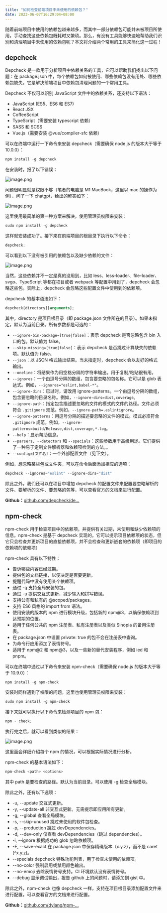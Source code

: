```yaml
---
title: "如何检查前端项目中未使用的依赖包？"
date: 2023-06-07T16:29:04+08:00
---
```


随着前端项目中使用的依赖包越来越多，而其中一部分依赖包可能并未被项目所使用，手动查找这些依赖包既耗时又繁琐。那么，有没有工具能够快速地帮助我们识别和清理项目中未使用的依赖包呢？本文将介绍两个常用的工具来简化这一过程！

## depcheck

Depcheck 是一款用于分析项目中依赖关系的工具，它可以帮助我们找出以下问题：在 package.json 中，每个依赖包如何被使用、哪些依赖包没有用处、哪些依赖包缺失。它是解决前端项目中依赖包清理问题的一个常用工具。

Depcheck 不仅可以识别 JavaScript 文件中的依赖关系，还支持以下语法：

- JavaScript (ES5、ES6 和 ES7)
- React JSX
- CoffeeScript
- TypeScript（需要安装 typescript 依赖）
- SASS 和 SCSS
- Vue.js（需要安装 @vue/compiler-sfc 依赖）

可以在终端中运行一下命令来安装 depcheck（需要确保 node.js 的版本大于等于 10.0.0）：

```js
npm install -g depcheck
```

在安装时，报了以下错误：

![image.png](https://p3-juejin.byteimg.com/tos-cn-i-k3u1fbpfcp/0e94e4f0df5e46ac90b1b206eefbe402~tplv-k3u1fbpfcp-zoom-in-crop-mark:1512:0:0:0.awebp)

问题很明显就是权限不够（笔者的电脑是 M1 MacBook，这里以 mac 的操作为例），问了一下 chatgpt，给出的解答如下：

![image.png](https://p3-juejin.byteimg.com/tos-cn-i-k3u1fbpfcp/13a20a37ecb84cf2a285a36e461182c1~tplv-k3u1fbpfcp-zoom-in-crop-mark:1512:0:0:0.awebp)

这里使用最简单的第一种方案来解决，使用管理员权限来安装：

```js
sudo npm install -g depcheck
```

这样就安装成功了。接下来在前端项目的根目录下执行以下命令：

```js
depcheck;
```

可以看到以下没有被引用的依赖包以及缺少依赖的文件：

![image.png](https://p3-juejin.byteimg.com/tos-cn-i-k3u1fbpfcp/51aeb2e3450e4456a81eba989418a9c7~tplv-k3u1fbpfcp-zoom-in-crop-mark:1512:0:0:0.awebp)

当然，这些依赖并不一定是真的没用到，比如 less、less-loader、file-loader、svgo、TypeScript 等都在项目或者 webpack 等配置中用到了，depcheck 会忽略这些包。实际上，depcheck 会忽略这些配置文件中使用到的依赖项。

depcheck 的基本语法如下：

```js
depcheck[directory][arguments];
```

其中，directory 是项目根目录（即 package.json 文件所在的目录）。如果未指定，默认为当前目录。所有参数都是可选的：

- `--ignore-bin-package=[true|false]`：表示 depcheck 是否忽略包含 bin 入口的包。默认值为 false。
- `--skip-missing=[true|false]`：表示 depcheck 是否跳过计算缺失的依赖项。默认值为 false。
- `--json`：以 JSON 格式输出结果。当未指定时，depcheck 会以友好的格式输出。
- `--oneline`：将结果作为用空格分隔的字符串输出。用于复制/粘贴很有用。
- `--ignores`：一个由逗号分隔的数组，包含要忽略的包名称。它可以是 glob 表达式。例如，`--ignores="eslint,babel-*"`。
- `--ignore-dirs`：已过时，请改用 ignore-patterns。一个由逗号分隔的数组，包含要忽略的目录名称。例如，`--ignore-dirs=dist,coverage`。
- `--ignore-path`：指定包含描述要忽略的文件的模式的文件的路径。文件必须符合 `.gitignore` 规范。例如，`--ignore-path=.eslintignore`。
- `--ignore-patterns`：用逗号分隔的描述要忽略的文件的模式。模式必须符合 `.gitignore` 规范。例如，`--ignore-patterns=build/Release,dist,coverage,*.log`。
- `--help`：显示帮助信息。
- `--parsers`、`--detectors` 和 `--specials`：这些参数用于高级用途。它们提供了一种易于定制文件解析器和依赖项检测的方法。。
- `--config=[文件名]`：一个外部配置文件（见下文）。

例如，想忽略某些包或文件夹，可以在命令后面添加相应的选项：

```js
depcheck --ignores="eslint" --ignore-dirs="dist"
```

除此之外，我们还可以在项目中增加 depcheck 的配置文件来配置要忽略解析的文件、要解析的文件、要忽略的包等，可以查看官方的文档来进行配置。

**Github：**[github.com/depcheck/de…](https://github.com/depcheck/depcheck)

## npm-check

npm-check 用于检查项目中的依赖项，并提供有关过期，未使用和缺少依赖项的信息。npm-check 是基于 depcheck 实现的。它可以提示项目依赖项的状态，但它只会检查并更新项目的直接依赖项，并不会检查和更新嵌套的依赖项（即项目的依赖项的依赖项）

npm-check 具有以下特性：

- 告诉哪些内容已经过期。
- 提供包的文档链接，以便决定是否要更新。
- 提醒代码中没有使用某个依赖项。
- 通过 -g 支持全局安装的包。
- 通过 -u 提供交互式更新，减少输入和拼写错误。
- 支持公有和私有的 @scoped/packages。
- 支持 ES6 风格的 import from 语法。
- 使用安装的版本的 npm 进行模块升级，包括新的 npm@3，以确保依赖项到达预期的位置。
- 适用于任何公共的 npm 注册表、私有注册表以及类似 Sinopia 的备用注册表。
- 在 package.json 中设置 private: true 的包不会在注册表中查询。
- 为命令行应用添加了表情符号。
- 适用于 npm@2 和 npm@3，以及一些新的替代安装程序，例如 ied 和 pnpm。

可以在终端中通过以下命令来安装 npm-check（需要确保 node.js 的版本大于等于 10.9.0）：

```js
npm install -g npm-check
```

安装时同样遇到了权限的问题，这里也使用管理员权限来安装：

```js
sudo npm install -g npm-check
```

接下来就可以执行以下命令来检测项目的 npm 包：

```js
npm - check;
```

执行完之后，就可以看到类似的结果：

![image.png](https://p3-juejin.byteimg.com/tos-cn-i-k3u1fbpfcp/628ad07bf9644243b348865a823fe23d~tplv-k3u1fbpfcp-zoom-in-crop-mark:1512:0:0:0.awebp)

这里面会详细介绍每个 npm 的情况，可以根据实际情况进行分析。

npm-check 的基本语法如下：

```js
npm-check <path> <options>
```

其中 path 是要检查的路径。默认为当前目录。可以使用 -g 检查全局模块。

除此之外，还有以下选项：

- \-u, --update 交互式更新。
- \-y, --update-all 非交互式更新。无需提示即应用所有更新。
- \-g, --global 查看全局模块。
- \-s, --skip-unused 跳过未使用的软件包检查。
- \-p, --production 跳过 devDependencies。
- \-d, --dev-only 仅查看 devDependencies（跳过 dependencies）。
- \-i, --ignore 根据成功的 glob 忽略依赖项。
- \-E, --save-exact 在 package.json 中保存精确版本（x.y.z），而不是 caret (^x.y.z)。
- \--specials depcheck 特殊功能列表，用于检查未使用的依赖项。
- \--no-color 强制启用或禁用颜色输出。
- \--no-emoji 去除表情符号支持。CI 环境默认没有表情符号。
- \--debug 显示调试输出，报告 github 上的问题时，请添加到 gist 中。

除此之外，npm-check 也像 depcheck 一样，支持在项目根目录添加配置文件来进行配置，可以查看官方的文档来进行配置。

**Github：**[github.com/dylang/npm-…](https://github.com/dylang/npm-check)
